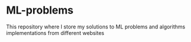 # ML-problems
This repository where I store my solutions to ML problems and algorithms implementations from different websites
